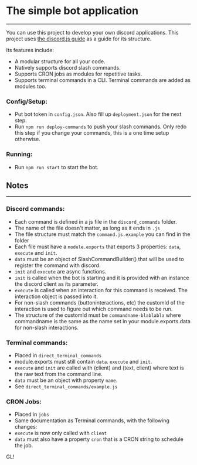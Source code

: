 # The simple bot application
***
You can use this project to develop your own discord applications. 
This project uses [the discord.js guide](discord.js.guide) as a guide for its structure.

Its features include:
- A modular structure for all your code.
- Natively supports discord slash commands.
- Supports CRON jobs as modules for repetitive tasks.
- Supports terminal commands in a CLI. Terminal commands are added as modules too.

### Config/Setup:
- Put bot token in `config.json`. Also fill up `deployment.json` for the next step.
- Run `npm run deploy-commands` to push your slash commands. Only redo this step if you change your commands, this is a one time setup otherwise.

### Running:
- Run `npm run start` to start the bot.

## Notes
***

### Discord commands:
- Each command is defined in a js file in the `discord_commands` folder.
- The name of the file doesn't matter, as long as it ends in `.js`
- The file structure must match the `command.js.example` you can find in the folder
- Each file must have a `module.exports` that exports 3 properties: `data`, `execute` and `init`.
- `data` must be an object of SlashCommandBuilder() that will be used to register the command with discord.
- `init` and `execute` are async functions.
- `init` is called when the bot is starting and it is provided with an instance the discord client as its parameter.
- `execute` is called when an interaction for this command is received. The interaction object is passed into it.
- For non-slash commands (buttoninteractions, etc) the customId of the interaction is used to figure out which command needs to be run.
- The structure of the customId must be `commandname-blablabla` where commandname is the same as the name set in your module.exports.data for non-slash interactions.

### Terminal commands:
- Placed in `direct_terminal_commands`
- module.exports must still contain `data`. `execute` and `init`.
- `execute` and `init` are called with (client) and (text, client) where text is the raw text from the command line.
- `data` must be an object with property `name`.
- See `direct_terminal_commands/example.js`

### CRON Jobs:
- Placed in `jobs`
- Same documentation as Terminal commands, with the following changes:
- `execute` is now only called with `client`
- `data` must also have a property `cron` that is a CRON string to schedule the job.

GL!
